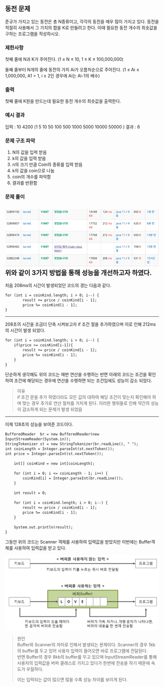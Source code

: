 ## 동전 문제

준규가 가지고 있는 동전은 총 N종류이고, 각각의 동전을 매우 많이 가지고 있다.
동전을 적절히 사용해서 그 가치의 합을 K로 만들려고 한다. 이때 필요한 동전 개수의 최솟값을 구하는 프로그램을 작성하시오.

### 제한사항 
첫째 줄에 N과 K가 주어진다. (1 ≤ N ≤ 10, 1 ≤ K ≤ 100,000,000)

둘째 줄부터 N개의 줄에 동전의 가치 Ai가 오름차순으로 주어진다. (1 ≤ Ai ≤ 1,000,000, A1 = 1, i ≥ 2인 경우에 Ai는 Ai-1의 배수)

### 출력
첫째 줄에 K원을 만드는데 필요한 동전 개수의 최솟값을 출력한다.

### 예시 결과
입력 : 10 4200 (1 5 10 50 100 500 1000 5000 10000 50000 )
결과 : 6


### 문제 구조 파악
1. N의 값을 입력 받음
2. k의 값을 입력 받음
3. n의 크기 만큼 Coin의 종류를 입력 받음
4. k의 값을 coin으로 나눔
5. coin의 개수를 파악함
6. 결과를 반환함

### 문제 풀이 
![img.png](img.png)
위와 같이 3가지 방법을 통해 성능을 개선하고자 하였다.
---

처음 208ms의 시간이 발생되었던 코드의 경는 다음과 같다.

    for (int i = coinKind.length; i > 0; i--) {
            result += price / coinKind[i - 1];
            price %= coinKind[i - 1];
    } 
---

208초의 시간을 조금더 단축 시켜보고자 if 조건 절을 추가하였으며
이로 인해 212ms의 시간이 발생 되었다.

    for (int i = coinKind.length; i > 0; i--) {
        if(price >= coinKind[i-1]){
            result += price / coinKind[i - 1];
            price %= coinKind[i - 1];
        }
    } 
단순하게 생각해도 위의 코드는 매번 연산을 수행하는 반면 아래의 코드는 조건을 확인하여 
조건에 해당되는 경우에 연산을 수행하면 되는 조건임에도 성능이 감소 되었다.

> 이유
> <br> if 조건 문을 추가 하였더라도 모든 값의 대하여 해당 조건이 맞는지 확인해야 하며 맞는 경우 추가로 연산 절차를 거치게 된다.
> 이러한 행위들로 인해 약간의 성능이 감소하게 되는 문제가 발생 되었음
---

이제 128초의 성능을 보여준 코드이다.

    BufferedReader  br = new BufferedReader(new InputStreamReader(System.in));
    StringTokenizer st = new StringTokenizer(br.readLine(), " ");
    int coinLength = Integer.parseInt(st.nextToken());
    int price = Integer.parseInt(st.nextToken());

        int[] coinKind = new int[coinLength];

        for (int i = 0; i <= coinLength - 1; i++) {
            coinKind[i] = Integer.parseInt(br.readLine());
        }

        int result = 0;

        for (int i = coinKind.length; i > 0; i--) {
            result += price / coinKind[i - 1];
            price %= coinKind[i - 1];
        }

        System.out.println(result);
    }
그동안 위의 코드는 Scanner 객체를 사용하여 입력값을 받았지만 이번에는 Buffer객체를 사용하여 입력값을 받고 있다.

![img_1.png](img_1.png)
> 원인 <br>
> Buffer와 Scanner의 차이로 인해서 발생되는 문제이다.
> Scanner의 경우 1kb의 buffer를 두고 있어 사용자 입력이 들어오면 바로 프로그램에 전달된다.<br>
> 반면 Buffer의 경우 8kb의 buffer를 두고 있으며 InputStreamReader를 통해 사용자의 입력값을 버퍼 클래스로 가지고 있다가 한번에 전송을 하기 때문에 속도가 우월하다.
> 
> 이는 입력되는 값이 많으면 많을 수록 성능 차이를 보이게 된다.